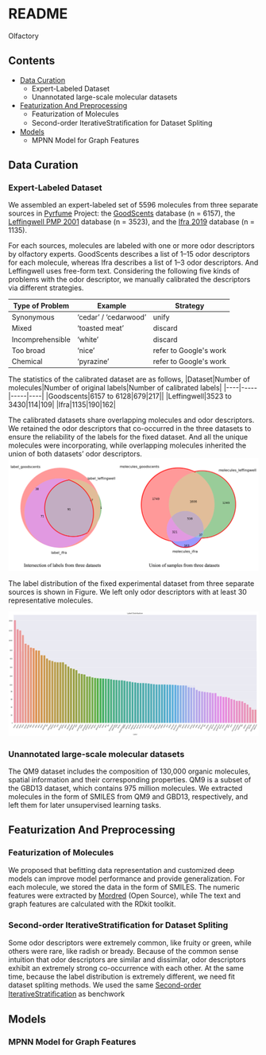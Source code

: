 README
===========================

Olfactory

## Contents

* [Data Curation](#DataCuration)
    * Expert-Labeled Dataset
    * Unannotated large-scale molecular datasets
* [Featurization And Preprocessing](#Featurization)
    * Featurization of Molecules
    * Second-order IterativeStratiﬁcation for Dataset Spliting
* [Models](#Models)
    * MPNN Model for Graph Features


## Data Curation
### Expert-Labeled Dataset
We assembled an expert-labeled set of 5596 molecules from three separate sources in [Pyrfume](https://github.com/pyrfume) Project: the [GoodScents](https://github.com/pyrfume/pyrfume-data/tree/main/goodscents) database (n = 6157), the [Leffingwell PMP 2001](https://github.com/pyrfume/pyrfume-data/tree/main/leffingwell) database (n = 3523), and the [Ifra 2019](https://github.com/pyrfume/pyrfume-data/tree/main/ifra_2019) database (n = 1135).

For each sources, molecules are labeled with one or more odor descriptors by olfactory experts. GoodScents describes a list of 1–15 odor descriptors for each molecule, whereas Ifra describes a list of 1–3 odor descriptors. And Leffingwell uses free-form text. Considering the following five kinds of problems with the odor descriptor, we manually calibrated the descriptors via different strategies.

|Type of Problem|Example|Strategy|
|----|-----|-----|
|Synonymous|‘cedar’ / ‘cedarwood’|unify|
|Mixed|‘toasted meat’|discard|
|Incomprehensible|‘white’|discard|
|Too broad|‘nice’|refer to Google's work|
|Chemical|‘pyrazine’|refer to Google's work|

The statistics of the calibrated dataset are as follows,
|Dataset|Number of molecules|Number of original labels|Number of calibrated labels|
|----|-----|-----|----|
|Goodscents|6157 to 6128|679|217||
|Leffingwell|3523 to 3430|114|109|
|Ifra|1135|190|162|

The calibrated datasets share overlapping molecules and odor descriptors. We retained the odor descriptors that co-occurred in the three datasets to ensure the reliability of the labels for the fixed dataset. And all the unique molecules were incorporating, while overlapping molecules inherited the union of both datasets’ odor descriptors.
![Image text](StatFigures/DataCurationStrategy.png)

The label distribution of the fixed experimental dataset from three separate sources is shown in Figure. We left only odor descriptors with at least 30 representative molecules. 

![Image text](StatFigures/LabelDistribution.png)

### Unannotated large-scale molecular datasets
The QM9 dataset includes the composition of 130,000 organic molecules, spatial information and their corresponding properties. QM9 is a subset of the GBD13 dataset, which contains 975 million molecules. We extracted molecules in the form of SMILES from QM9 and GBD13, respectively, and left them for later unsupervised learning tasks.

## Featurization And Preprocessing

### Featurization of Molecules
We proposed that befitting data representation and customized deep models can improve model performance and provide generalization.
For each molecule, we stored the data in the form of SMILES. The numeric features were extracted by [Mordred](https://github.com/mordred-descriptor/mordred) (Open Source), while The text and graph features are calculated with the RDkit toolkit.

### Second-order IterativeStratiﬁcation for Dataset Spliting
Some odor descriptors were extremely common, like fruity or green, while others were rare, like radish or bready. Because of the common sense intuition that odor descriptors are similar and dissimilar, odor descriptors exhibit an extremely strong co-occurrence with each other. At the same time, because the label distribution is extremely different, we need fit dataset spliting methods. We used the same [Second-order IterativeStratiﬁcation](https://arxiv.org/abs/1704.08756) as benchwork

## Models
### MPNN Model for Graph Features



